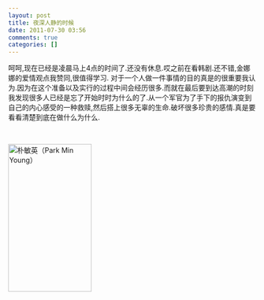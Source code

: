 ```yaml
---
layout: post
title: 夜深人静的时候
date: 2011-07-30 03:56
comments: true
categories: []
---
```

呵呵,现在已经是凌晨马上4点的时间了.还没有休息.哎之前在看韩剧.还不错,金娜娜的爱情观点我赞同,很值得学习.
对于一个人做一件事情的目的真是的很重要我认为.因为在这个准备以及实行的过程中间会经历很多.而就在最后要到达高潮的时刻我发现很多人已经是忘了开始时时为什么的了.从一个军官为了手下的报仇演变到自己的内心感受的一种救赎,然后搭上很多无辜的生命.破坏很多珍贵的感情.真是要看看清楚到底在做什么为什么.

&nbsp;

<a href="http://www.yyxzy.org/wp-content/uploads/2011/07/QQ截图20110731214633.png"><img class="alignleft size-medium wp-image-152" title="朴敏英（Park Min Young）" src="http://www.yyxzy.org/wp-content/uploads/2011/07/QQ截图20110731214633-169x300.png" alt="朴敏英（Park Min Young）" width="169" height="300" /></a>
